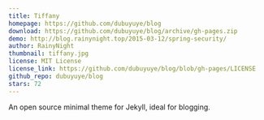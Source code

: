 ```yaml
---
title: Tiffany
homepage: https://github.com/dubuyuye/blog
download: https://github.com/dubuyuye/blog/archive/gh-pages.zip
demo: http://blog.rainynight.top/2015-03-12/spring-security/
author: RainyNight
thumbnail: tiffany.jpg
license: MIT License
license_link: https://github.com/dubuyuye/blog/blob/gh-pages/LICENSE
github_repo: dubuyuye/blog
stars: 72
---
```


An open source minimal theme for Jekyll, ideal for blogging.
